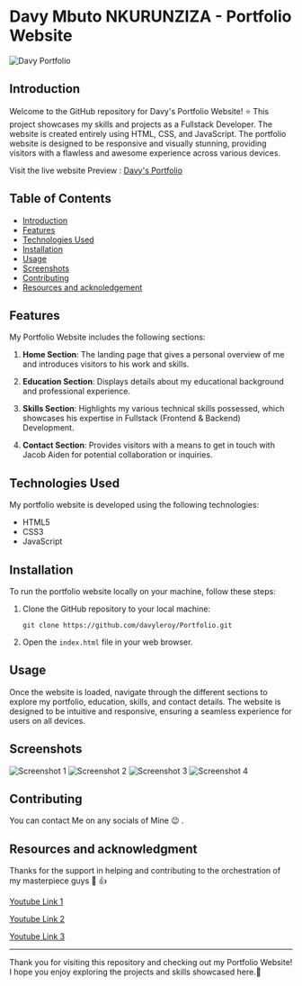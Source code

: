 # Davy Mbuto NKURUNZIZA - Portfolio Website

![Davy Portfolio](./screenshots/prev1.png)

## Introduction

Welcome to the GitHub repository for Davy's Portfolio Website! :star: This project showcases my skills and projects as a Fullstack Developer. The website is created entirely using HTML, CSS, and JavaScript. The portfolio website is designed to be responsive and visually stunning, providing visitors with a flawless and awesome experience across various devices.

Visit the live website Preview : [Davy's Portfolio](https://davyleroy.github.io/Portfolio/)

## Table of Contents

- [Introduction](#introduction)
- [Features](#features)
- [Technologies Used](#technologies-used)
- [Installation](#installation)
- [Usage](#usage)
- [Screenshots](#screenshots)
- [Contributing](#contributing)
- [Resources and acknoledgement](#Resources)

## Features

My Portfolio Website includes the following sections:

1. **Home Section**: The landing page that gives a personal overview of me and introduces visitors to his work and skills.

2. **Education Section**: Displays details about my educational background and professional experience.

3. **Skills Section**: Highlights my various technical skills possessed, which showcases his expertise in Fullstack (Frontend & Backend) Development.

4. **Contact Section**: Provides visitors with a means to get in touch with Jacob Aiden for potential collaboration or inquiries.

## Technologies Used

My portfolio website is developed using the following technologies:

- HTML5
- CSS3
- JavaScript

## Installation

To run the portfolio website locally on your machine, follow these steps:

1. Clone the GitHub repository to your local machine:
   ```
   git clone https://github.com/davyleroy/Portfolio.git
   ```
2. Open the `index.html` file in your web browser.

## Usage

Once the website is loaded, navigate through the different sections to explore my portfolio, education, skills, and contact details. The website is designed to be intuitive and responsive, ensuring a seamless experience for users on all devices.

## Screenshots

![Screenshot 1](./screenshots/prev2.png)
![Screenshot 2](./screenshots/prev3.png)
![Screenshot 3](./screenshots/prev4.png)
![Screenshot 4](./screenshots/prev5.png)

## Contributing

You can contact Me on any socials of Mine :wink: . 

## Resources and acknowledgment
Thanks for the support in helping and contributing to the orchestration of my masterpiece guys :pray: :+1:

[Youtube Link 1](https://www.youtube.com/watch?v=sQoiM7i5Nqc)

[Youtube Link 2](https://www.youtube.com/watch?v=0YFrGy_mzjY)

[Youtube Link 3](https://www.youtube.com/watch?v=T33NN_pPeNI)

---

Thank you for visiting this repository and checking out my Portfolio Website! I hope you enjoy exploring the projects and skills showcased here.:muscle:
